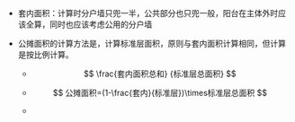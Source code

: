 <script type="text/javascript" async src="https://cdn.mathjax.org/mathjax/latest/MathJax.js?config=TeX-MML-AM_CHTML"> </script>

- 套内面积：计算时分户墙只兜一半，公共部分也只兜一般，阳台在主体外时应该全算，同时也应该考虑公用的分户墙

- 公摊面积的计算方法是，计算标准层面积，原则与套内面积计算相同，但计算是按比例计算。

  - $$
    \frac{套内面积总和} {标准层总面积}
    $$

  - $$
    公摊面积=(1-\frac{套内}{标准层})\times标准层总面积
    $$

  - 

 ​